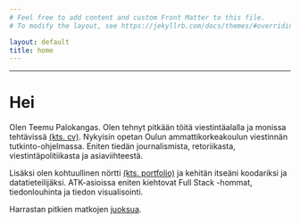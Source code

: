 ```yaml
---
# Feel free to add content and custom Front Matter to this file.
# To modify the layout, see https://jekyllrb.com/docs/themes/#overriding-theme-defaults

layout: default
title: home
---
```


------------------------------------------------------------------------


# Hei

<p class="subtitle">Olen Teemu Palokangas. Olen tehnyt pitkään töitä viestintäalalla ja monissa tehtävissä <a href="cv">(kts. cv)</a>.
	Nykyisin opetan Oulun ammattikorkeakoulun viestinnän tutkinto-ohjelmassa. Eniten tiedän
	journalismista, retoriikasta, viestintäpolitiikasta ja asiaviihteestä.
</p>

<p class="subtitle">Lisäksi olen kohtuullinen nörtti <a href="portfolio">(kts. portfolio)</a> ja kehitän
	itseäni koodariksi ja datatieteilijäksi. ATK-asioissa eniten kiehtovat Full Stack -hommat, tiedonlouhinta ja tiedon visualisointi.
</p>

<p class="subtitle">Harrastan pitkien matkojen <a href="juoksu">juoksua</a>.</p>

